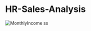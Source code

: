 # HR-Sales-Analysis
![MonthlyIncome ss](https://github.com/user-attachments/assets/db23397d-6ea9-41ac-afd8-6ef1289b0a98)
